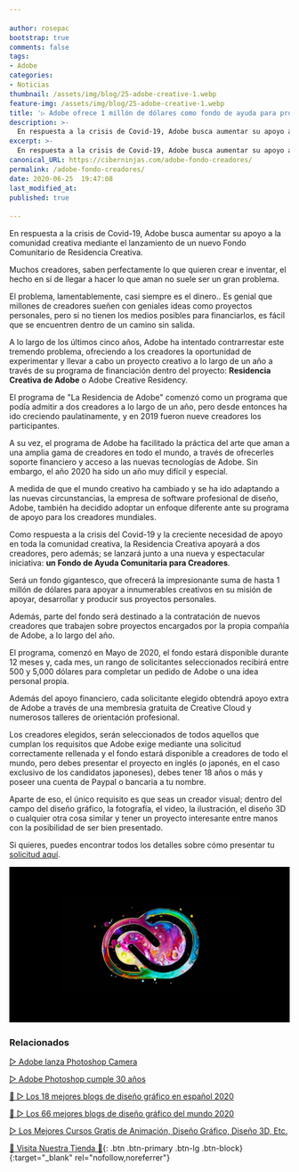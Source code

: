 ```yaml
---

author: rosepac
bootstrap: true
comments: false
tags:
- Adobe
categories:
- Noticias
thumbnail: /assets/img/blog/25-adobe-creative-1.webp
feature-img: /assets/img/blog/25-adobe-creative-1.webp
title: '▷ Adobe ofrece 1 millón de dólares como fondo de ayuda para proyectos de creadores de diseño'
description: >-
  En respuesta a la crisis de Covid-19, Adobe busca aumentar su apoyo a la comunidad de creadores mundial mediante el lanzamiento de un nuevo Fondo Comunitario de su proyecto Residencia Creativa.
excerpt: >-
  En respuesta a la crisis de Covid-19, Adobe busca aumentar su apoyo a la comunidad de creadores mundial mediante el lanzamiento de un nuevo Fondo Comunitario de su proyecto Residencia Creativa.
canonical_URL: https://ciberninjas.com/adobe-fondo-creadores/
permalink: /adobe-fondo-creadores/
date: 2020-06-25  19:47:08
last_modified_at: 
published: true

---
```


En respuesta a la crisis de Covid-19, Adobe busca aumentar su apoyo a la comunidad creativa mediante el lanzamiento de un nuevo Fondo Comunitario de Residencia Creativa.

Muchos creadores, saben perfectamente lo que quieren crear e inventar, el hecho en sí de llegar a hacer lo que aman no suele ser un gran problema.

El problema, lamentablemente, casi siempre es el dinero.. Es genial que millones de creadores sueñen con geniales ideas como proyectos personales, pero si no tienen los medios posibles para financiarlos, es fácil que se encuentren dentro de un camino sin salida.

A lo largo de los últimos cinco años, Adobe ha intentado contrarrestar este tremendo problema, ofreciendo a los creadores la oportunidad de experimentar y llevar a cabo un proyecto creativo a lo largo de un año a través de su programa de financiación dentro del proyecto: **Residencia Creativa de Adobe** o Adobe Creative Residency.

El programa de "La Residencia de Adobe" comenzó como un programa que podía admitir a dos creadores a lo largo de un año, pero desde entonces ha ido creciendo paulatinamente, y en 2019 fueron nueve creadores los participantes.

A su vez, el programa de Adobe ha facilitado la práctica del arte que aman a una amplia gama de creadores en todo el mundo, a través de ofrecerles soporte financiero y acceso a las nuevas tecnologías de Adobe. Sin embargo, el año 2020 ha sido un año muy difícil y especial.

A medida de que el mundo creativo ha cambiado y se ha ido adaptando a las nuevas circunstancias, la empresa de software profesional de diseño, Adobe, también ha decidido adoptar un enfoque diferente ante su programa de apoyo para los creadores mundiales.

Como respuesta a la crisis del Covid-19 y la creciente necesidad de apoyo en toda la comunidad creativa, la Residencia Creativa apoyará a dos creadores, pero además; se lanzará junto a una nueva y espectacular iniciativa: **un Fondo de Ayuda Comunitaria para Creadores**.

Será un fondo gigantesco, que ofrecerá la impresionante suma de hasta 1 millón de dólares para apoyar a innumerables creativos en su misión de apoyar, desarrollar y producir sus proyectos personales.

Además, parte del fondo será destinado a la contratación de nuevos creadores que trabajen sobre proyectos encargados por la propia compañía de Adobe, a lo largo del año.

El programa, comenzó en Mayo de 2020, el fondo estará disponible durante 12 meses y, cada mes, un rango de solicitantes seleccionados recibirá entre 500 y 5,000 dólares para completar un pedido de Adobe o una idea personal propia.

Además del apoyo financiero, cada solicitante elegido obtendrá apoyo extra de Adobe a través de una membresía gratuita de Creative Cloud y numerosos talleres de orientación profesional.

Los creadores elegidos, serán seleccionados de todos aquellos que cumplan los requisitos que Adobe exige mediante una solicitud correctamente rellenada y el fondo estará disponible a creadores de todo el mundo, pero debes presentar el proyecto en inglés (o japonés, en el caso exclusivo de los candidatos japoneses), debes tener 18 años o más y poseer una cuenta de Paypal o bancaria a tu nombre.

Aparte de eso, el único requisito es que seas un creador visual; dentro del campo del diseño gráfico, la fotografía, el video, la ilustración, el diseño 3D o cualquier otra cosa similar y tener un proyecto interesante entre manos con la posibilidad de ser bien presentado.

Si quieres, puedes encontrar todos los detalles sobre cómo presentar tu [solicitud aquí](https://ciberninjas.com/fondo-ayuda-creadores-adobe/).

![En respuesta a la crisis de Covid-19, Adobe busca aumentar su apoyo a la comunidad de creadores mundial mediante el lanzamiento de un nuevo Fondo Comunitario de su proyecto Residencia Creativa.](/assets/img/blog/25-adobe-creative-1.webp "En respuesta a la crisis de Covid-19, Adobe busca aumentar su apoyo a la comunidad de creadores mundial mediante el lanzamiento de un nuevo Fondo Comunitario de su proyecto Residencia Creativa.")

### Relacionados

[▷ Adobe lanza Photoshop Camera](https://ciberninjas.com/adobe-photoshop-camera/)

[▷ Adobe Photoshop cumple 30 años](https://ciberninjas.com/cumpleanos-photoshop-cambios-e-inteligencia-artificial/)

[🥇 ▷ Los 18 mejores blogs de diseño gráfico en español 2020](https://ciberninjas.com/blogs-diseno-grafico-espanol/)

[🥇 ▷ Los 66 mejores blogs de diseño gráfico del mundo 2020](https://ciberninjas.com/blogs-diseno-grafico-ingles/)

[ ▷ Los Mejores Cursos Gratis de Animación, Diseño Gráfico, Diseño 3D, Etc.](https://ciberninjas.com/cursos-animacion-diseno/)

[🎁 Visita Nuestra Tienda 🎁](https://www.amazon.es/shop/cibercursos){: .btn .btn-primary .btn-lg .btn-block}{:target="_blank" rel="nofollow,noreferrer"}